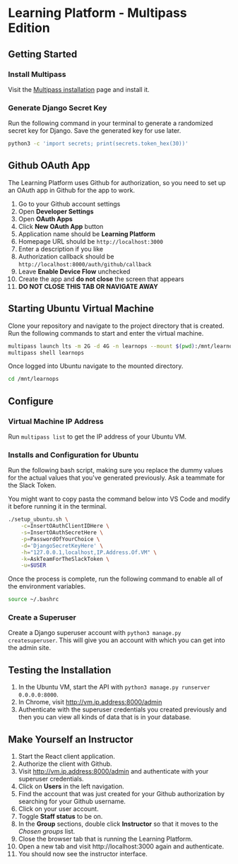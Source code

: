 # Learning Platform - Multipass Edition

## Getting Started

### Install Multipass

Visit the [Multipass installation](https://multipass.run/install) page and install it.

### Generate Django Secret Key

Run the following command in your terminal to generate a randomized secret key for Django. Save the generated key for use later.

```sh
python3 -c 'import secrets; print(secrets.token_hex(30))'
```

## Github OAuth App

The Learning Platform uses Github for authorization, so you need to set up an OAuth app in Github for the app to work.

1. Go to your Github account settings
2. Open **Developer Settings**
3. Open **OAuth Apps**
4. Click **New OAuth App** button
5. Application name should be **Learning Platform**
6. Homepage URL should be `http://localhost:3000`
7. Enter a description if you like
8. Authorization callback should be `http://localhost:8000/auth/github/callback`
9. Leave **Enable Device Flow** unchecked
10. Create the app and **do not close** the screen that appears
14. **DO NOT CLOSE THIS TAB OR NAVIGATE AWAY**

## Starting Ubuntu Virtual Machine

Clone your repository and navigate to the project directory that is created. Run the following commands to start and enter the virtual machine.

```sh
multipass launch lts -m 2G -d 4G -n learnops --mount $(pwd):/mnt/learnops
multipass shell learnops
```

Once logged into Ubuntu navigate to the mounted directory.

```sh
cd /mnt/learnops
```

## Configure

### Virtual Machine IP Address

Run `multipass list` to get the IP address of your Ubuntu VM.

### Installs and Configuration for Ubuntu

Run the following bash script, making sure you replace the dummy values for the actual values that you've generated previously. Ask a teammate for the Slack Token.

You might want to copy pasta the command below into VS Code and modify it before running it in the terminal.

```sh
./setup_ubuntu.sh \
    -c=InsertOAuthClientIDHere \
    -s=InsertOAuthSecretHere \
    -p=PasswordOfYourChoice \
    -d='DjangoSecretKeyHere' \
    -h="127.0.0.1,localhost,IP.Address.Of.VM" \
    -k=AskTeamForTheSlackToken \
    -u=$USER
```

Once the process is complete, run the following command to enable all of the environment variables.

```sh
source ~/.bashrc
```

### Create a Superuser

Create a Django superuser account with `python3 manage.py createsuperuser`. This will give you an account with which you can get into the admin site.

## Testing the Installation

1. In the Ubuntu VM, start the API with `python3 manage.py runserver 0.0.0.0:8000`.
1. In Chrome, visit http://vm.ip.address:8000/admin
1. Authenticate with the superuser credentials you created previously and then you can view all kinds of data that is in your database.

## Make Yourself an Instructor

1. Start the React client application.
1. Authorize the client with Github.
1. Visit http://vm.ip.address:8000/admin and authenticate with your superuser credentials.
2. Click on **Users** in the left navigation.
3. Find the account that was just created for your Github authorization by searching for your Github username.
4. Click on your user account.
5. Toggle **Staff status** to be on.
6. In the **Group** sections, double click **Instructor** so that it moves to the _Chosen groups_ list.
7. Close the browser tab that is running the Learning Platform.
8. Open a new tab and visit http://localhost:3000 again and authenticate.
9. You should now see the instructor interface.
